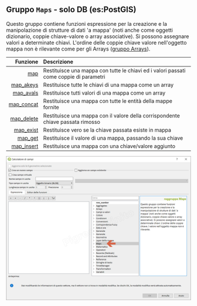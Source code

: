 ## Gruppo `Maps` - solo DB (es:PostGIS)

Questo gruppo contiene funzioni espressione per la creazione e la manipolazione di strutture di dati 'a mappa' (noti anche come oggetti dizionario, coppie chiave-valore o array associative). Si possono assegnare valori a determinate chiavi. L'ordine delle coppie chiave valore nell'oggetto mappa non è rilevante come per gli Arrays ([gruppo Arrays](funzioni/../arrays)).

 Funzione  | Descrizione
----------:|:-----------
[map](funzioni/map.md)|Restituisce una mappa con tutte le chiavi ed i valori passati come coppie di parametri
[map_akeys](funzioni/map_akeys.md)|	Restituisce tutte le chiavi di una mappa come un array
[map_avals](funzioni/map_avals.md)|	Restituisce tutti valori di una mappa come un array
[map_concat](funzioni/map_concat.md)|Restituisce una mappa con tutte le entità della mappe fornite
[map_delete](funzioni/map_delete.md)|Restituisce una mappa con il valore della corrispondente chiave passata rimosso
[map_exist](funzioni/map_exist.md)|	Restituisce vero se la chiave passata esiste in mappa
[map_get](funzioni/map_get.md)|Restituisce il valore di una mappa, passando la sua chiave
[map_insert](funzioni/map_insert.md)|Restituisce una mappa con una chiave/valore aggiunto

![](/img/maps/gruppo_maps1.png)